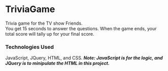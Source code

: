 # TriviaGame
Trivia game for the TV show Friends.  
You get 15 seconds to answer the questions.  When the game ends, your total score will tally up for your final score.

### Technologies Used
JavaScript, JQuery, HTML, and CSS.
***Note: JavaScript is for the logic, and JQuery is to minipulate the HTML in this project.***

